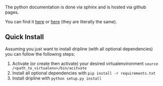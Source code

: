 The python documentation is done via sphinx and is hosted via github pages.

You can find it [here](http://www.project8.org/dripline) or [here](http://project8.github.io/dripline) (they are literally the same).


Quick Install
-------------

Assuming you just want to install dripline (with all optional dependencies) you can follow the following steps:

1. Activate (or create then activate) your desired virtualenvironment `source /<path_to_virtualenv>/bin/acitvate`
1. Install all optional dependencies with `pip install -r requirements.txt`
1. Install dripline with `python setup.py install`
